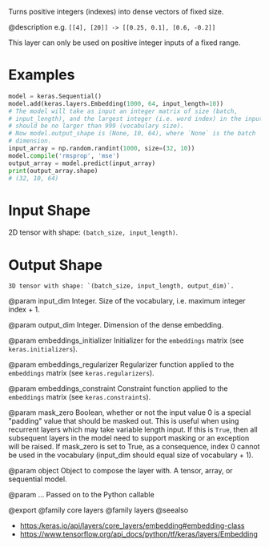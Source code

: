 Turns positive integers (indexes) into dense vectors of fixed size.

@description
e.g. `[[4], [20]] -> [[0.25, 0.1], [0.6, -0.2]]`

This layer can only be used on positive integer inputs of a fixed range.

# Examples
```python
model = keras.Sequential()
model.add(keras.layers.Embedding(1000, 64, input_length=10))
# The model will take as input an integer matrix of size (batch,
# input_length), and the largest integer (i.e. word index) in the input
# should be no larger than 999 (vocabulary size).
# Now model.output_shape is (None, 10, 64), where `None` is the batch
# dimension.
input_array = np.random.randint(1000, size=(32, 10))
model.compile('rmsprop', 'mse')
output_array = model.predict(input_array)
print(output_array.shape)
# (32, 10, 64)
```

# Input Shape
2D tensor with shape: `(batch_size, input_length)`.

# Output Shape
    3D tensor with shape: `(batch_size, input_length, output_dim)`.

@param input_dim
Integer. Size of the vocabulary,
i.e. maximum integer index + 1.

@param output_dim
Integer. Dimension of the dense embedding.

@param embeddings_initializer
Initializer for the `embeddings`
matrix (see `keras.initializers`).

@param embeddings_regularizer
Regularizer function applied to
the `embeddings` matrix (see `keras.regularizers`).

@param embeddings_constraint
Constraint function applied to
the `embeddings` matrix (see `keras.constraints`).

@param mask_zero
Boolean, whether or not the input value 0 is a special
"padding" value that should be masked out.
This is useful when using recurrent layers which
may take variable length input. If this is `True`,
then all subsequent layers in the model need
to support masking or an exception will be raised.
If mask_zero is set to True, as a consequence,
index 0 cannot be used in the vocabulary (input_dim should
equal size of vocabulary + 1).

@param object
Object to compose the layer with. A tensor, array, or sequential model.

@param ...
Passed on to the Python callable

@export
@family core layers
@family layers
@seealso
+ <https:/keras.io/api/layers/core_layers/embedding#embedding-class>
+ <https://www.tensorflow.org/api_docs/python/tf/keras/layers/Embedding>
